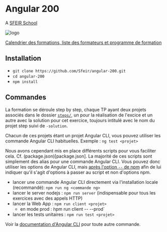 # Angular 200

A [SFEIR School](https://www.sfeir.com/formation/school/)

![logo](https://www.sfeir.com/img/school/formations/Angular%20200.png)

[Calendrier des formations, liste des formateurs et programme de formation](https://www.sfeir.com/formation/school/angular-200/)

## Installation

- `git clone https://github.com/Sfeir/angular-200.git`
- `cd angular-200`
- `npm install`

## Commandes

La formation se déroule step by step, chaque TP ayant deux projets associés dans le dossier [`steps/`](steps), un pour la réalisation de l'excice et un autre avec la solution pour cet exercice, toujours intitulé avec le nom du projet step suivi de `-solution`.

Chacun de ces projets étant un projet Angular CLI, vous pouvez utiliser les commande Angular CLI habituelles.
Exemple : `ng test <projet>`

Nous avons cependant mis en place différents scripts pour vous faciliter cela. Cf. (package.json)[package.json].
La majorité de ces scripts sont simplement des alias pour une commande Angular CLI. Vous pouvez donc utiliser les options de Angular CLI, mais [après l'option `--` de npm](https://docs.npmjs.com/cli/run-script.html) afin de lui indiquer qu'il s'agit d'options à passer au script et non d'options npm.

- lancer une commande Angular CLI directement via l'installation locale (recommandé): `npm run ng <commande ng>`
- lancer le server nodejs : `npm run server` (indispensable pour tous les exercices avec des appels HTTP)
- lancer la Web App : `npm run client <projet>`
  - en mode prod : ̀npm run client -- <projet> --prod`
- lancer les tests unitaires : `npm run test <projet>`

Voir la [documentation d'Angular CLI](https://angular.io/cli) pour toute autre commande.
